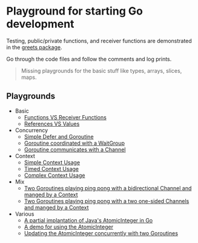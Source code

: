 # Playground for starting Go development

Testing, public/private functions, and receiver functions are demonstrated in the [greets package][0].</br>

Go through the code files and follow the comments and log prints.

> Missing playgrounds for the basic stuff like types, arrays, slices, maps.

## Playgrounds

- Basic
  - [Functions VS Receiver Functions][1]
  - [References VS Values][2]
- Concurrency
  - [Simple Defer and Goroutine][3]
  - [Goroutine coordinated with a WaitGroup][4]
  - [Goroutine communicates with a Channel][5]
- Context
  - [Simple Context Usage][6]
  - [Timed Context Usage][7]
  - [Complex Context Usage][8]
- Mix
  - [Two Goroutines playing ping pong with a bidirectional Channel and manged by a Context][9]
  - [Two Goroutines playing ping pong with a two one-sided Channels and manged by a Context][10]
- Various
  - [A partial implantation of Java's AtomicInteger in Go][11]
  - [A demo for using the AtomicInteger][12]
  - [Updating the AtomicInteger concurrently with two Goroutines][13]

<!-- REFS -->
[0]: https://github.com/TomerFi/lets-go-go/tree/main/greets
[1]: https://github.com/TomerFi/lets-go-go/blob/main/playground/funcVsRecFunc.go#L14
[2]: https://github.com/TomerFi/lets-go-go/blob/main/playground/refVsValue.go#L28
[3]: https://github.com/TomerFi/lets-go-go/blob/main/playground/goroutineAndDefer.go#L37
[4]: https://github.com/TomerFi/lets-go-go/blob/main/playground/goroutineAndDefer.go#L47
[5]: https://github.com/TomerFi/lets-go-go/blob/main/playground/goroutineAndDefer.go#L62
[6]: https://github.com/TomerFi/lets-go-go/blob/main/playground/contextUsage.go#L53
[7]: https://github.com/TomerFi/lets-go-go/blob/main/playground/contextUsage.go#L77
[8]: https://github.com/TomerFi/lets-go-go/blob/main/playground/contextUsage.go#L96
[9]: https://github.com/TomerFi/lets-go-go/blob/main/playground/mix.go#L58
[10]: https://github.com/TomerFi/lets-go-go/blob/main/playground/mix.go#L84
[11]: https://github.com/TomerFi/lets-go-go/blob/main/playground/atomicInteger.go#L30
[12]: https://github.com/TomerFi/lets-go-go/blob/main/playground/atomicInteger.go#L116
[13]: https://github.com/TomerFi/lets-go-go/blob/main/playground/atomicInteger.go#L162

